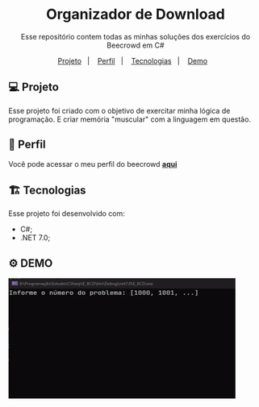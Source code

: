 ﻿﻿<h1 align="center"> Organizador de Download </h1>

<p align="center">
Esse repositório contem todas as minhas soluções dos exercícios do Beecrowd em C#
</p>

<p align="center">
  <a href="#-projeto">Projeto</a>&nbsp;&nbsp;&nbsp;|&nbsp;&nbsp;&nbsp;
  <a href="#-perfil">Perfil</a>&nbsp;&nbsp;&nbsp;|&nbsp;&nbsp;&nbsp;
  <a href="#%EF%B8%8F-tecnologias">Tecnologias</a>&nbsp;&nbsp;&nbsp;|&nbsp;&nbsp;&nbsp;
  <a href="#%EF%B8%8F-demo">Demo</a>&nbsp;&nbsp;&nbsp;
</p>

## 💻 Projeto

Esse projeto foi criado com o objetivo de exercitar minha lógica de programação. E criar memória "muscular" com a linguagem em questão.

## 👤 Perfil

Você pode acessar o meu perfil do beecrowd **[aqui](https://www.beecrowd.com.br/judge/pt/profile/770797)**


## 🏗️ Tecnologias

Esse projeto foi desenvolvido com:

- C#;
- .NET 7.0;

## ⚙️ DEMO

![Demo](project/Demo.gif)